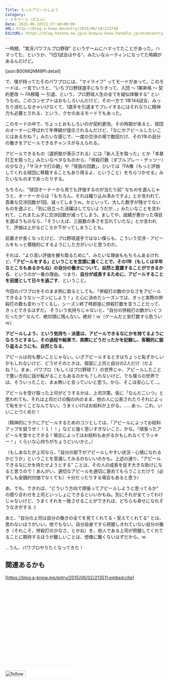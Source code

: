 ```yaml
---
Title: もっとアピールしよう
Category:
- メモワール（ポエム）
Date: 2015-06-10T21:37:48+09:00
URL: http://blog.a-know.me/entry/2015/06/10/213748
EditURL: https://blog.hatena.ne.jp/a-know/a-know.hateblo.jp/atom/entry/8454420450097150053
---
```


一時期、"実況パワフルプロ野球" というゲームにハマってたことがあった。ハマってた、というか、"1日1試合はやる"、みたいなルーティンになってた時期があるんだけど。


[asin:B00MQNM9PI:detail]


で、僕が持ってたそのパワプロには、"マイライフ" ってモードがあって。このモードは、一言でいうと、"いちプロ野球選手になりきって、入団 〜 1軍昇格 〜 契約更改 〜 FA移籍 〜 引退、という、プロ野球人生の全てを疑似体験する" というもの。このコンセプトはおもしろいんだけど、その一方で 1年144試合、みっちり消化しなきゃいけなくて、1選手を引退までプレイするにはそれなりに精神力も必要とされる、という、クセのあるモードでもあった。



<!-- more -->


このモードの中で、ちょっとおもしろいのが契約更改。その時期が来ると、球団のオーナーに呼ばれて年俸額が提示されるんだけど、「なにかアピールしたいことはあるかね？」みたいな感じで、一度の交渉の場で数回だけ、その1年の自分の働きをアピールできるチャンスが与えられる。


アピールできるもの（選択肢が表示される）には「新人王を取った」とか「本塁打王を取った」みたいなベタなものから、「併殺打数（ダブルプレー・ゲッツー）の少なさ」「サヨナラ打の数」や「怪我の回数」、ひいては「FA権（もっと評価してくれる球団に移籍することもあり得るよ、ということ）をちらつかせる」みたいなものまであったりする。


もちろん、"球団オーナーから見ても評価するのが当たり前" なものを選んじゃうと、オーナーからは「もちろん、それは織り込み済みですよ」とか言われて、貴重な交渉回数が1回、減ってしまうｗ。かといって、大した数字が残せてないものを選ぶと、「別に目立った活躍はしてないようだが...」みたいなことを言われて、これまたムダに交渉回数が減ってしまう。ましてや、成績が悪かった項目を選ぼうものなら、「そういえば、三振数の多さを忘れていたな」とか言われて、評価は上がるどころか下がってしまうことも。


前置きが長くなったけど、プロ野球選手ではない僕らも、こういう交渉・アピールをもっと積極的にするようにした方がいいと思うのだ。


それは、"より高い評価を勝ち取るために"、みたいな理由ももちろんあるけれど、**「アピールをする」ということを念頭に置くことで、その1年（もしくは半年なところもあるかもね）の自分の働きについて、自然と意識することができるから**、というのが一番の理由。つまり、<b>自分が成長するために、アピールすることを前提として日々を過ごす</b>、ということ。


今回のパワプロをそのまま例に取るとしても、「併殺打の数の少なさをアピールできるようなシーズンにしよう！」と心に決めたシーズンでは、きっと実際の併殺打の数も変わってくるし、シーズン終了時即座に併殺打数を言うことだって、きっとできるはずだ。
そういう気持ちじゃないと、"自分の併殺打の数がいくつだったか" なんて、絶対頭に残んない。絶対！ｗ（ゲームだと安打数すら危ういｗ）


**アピールしよう、という気持ち・決意は、アピールできるなにかを持てるようになろうとするし、その過程や結果で、実際にどうだったかを記録し、客観的に振り返るようにも、自然となる**。



アピールは何も悪いことじゃない。いざアピールするときはちょっと恥ずかしいかもしれないけど、どうせそのときは、個室に上司と自分の2人だけ（だよね？）。まぁ、パワプロ（もしくはプロ野球？）の世界じゃ、アピールしたことで悪い方向に話が転がることもあるのかも？しれないけど、でも僕らの世界では、そういったこと、まぁ無いと言っていいと思う。から、そこは安心して...。


アピールを受け取った上司がどうするかは、上司次第。仮に「なんだこいつ」と思われても、それは上司だけの胸の内のまま、他の人に公表されたりそれによって恥をかくことなんてない。うまくいけばお給料が上がる。......あっ、これ、いいことづくめだ！


（精神的にラクにアピールするためのコツとしては、「アピールによってお給料アップを狙うぜ！！１！！」などと強く思いすぎないこと、かな。「頑張ったアピールを堂々とできる！場合によってはお給料もあがるかもしれなくてラッキー！」くらいな心持ちがちょうどいいかと。）


（もしあなたが上司なら、「自分の部下がアピールしやすい状況・心境になれるかどうか」ということを意識してみるのもいいのかも。上述の通り、"アピールできるなにかを持たせようとする" ことは、その人の成長を促す大きな助けになると思うので！あんがい、適切なアピールを適切に褒めてもらうことだけで（必ずしも金銭的対価でなくても）十分だったりする場合もあると思う）


あ、でも、できれば、"どういう方向で頑張ってアピールしようと思ってるか" の摺り合わせを上司といっしょにできるといいかもね。別にそれが全てってわけじゃないけど、うまくそれを一致させることができれば、どちらも幸せになれそうなきがする :)


あと、"自分の上司は自分の働きの全てを見てくれてる・覚えてくれてる" とは、思わないほうがいい。他でもない、自分自身ですら把握しきれていない自分の働き（それこそ、併殺打の少なさ、とかね）を、他人である上司が把握してくれてることに期待するほうが難しいことは、想像に難くないはずだから。ｗ



...うん、パワプロやりたくなってきた！


## 関連あるかも

[https://blog.a-know.me/entry/2015/06/02/213511:embed:cite]


<script async src="//pagead2.googlesyndication.com/pagead/js/adsbygoogle.js"></script>
<!-- article-bottom2 -->
<ins class="adsbygoogle"
     style="display:inline-block;width:300px;height:250px"
     data-ad-client="ca-pub-3463034538369189"
     data-ad-slot="5274552934"></ins>
<script>
(adsbygoogle = window.adsbygoogle || []).push({});
</script>


<div>
<a href='http://cloud.feedly.com/#subscription%2Ffeed%2Fhttp%3A%2F%2Fblog.a-know.me%2Ffeed'  target='blank'><img id='feedlyFollow' src='//s3.feedly.com/img/follows/feedly-follow-rectangle-volume-small_2x.png' alt='follow us in feedly' width='65' height='20'></a>

<iframe src="//blog.hatena.ne.jp/a-know/a-know.hateblo.jp/subscribe/iframe" allowtransparency="true" frameborder="0" scrolling="no" width="150" height="28"></iframe>
</div>
